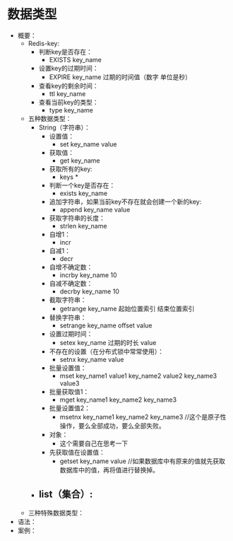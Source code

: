 # 数据类型
- 概要：
    - Redis-key:
        - 判断key是否存在：
            - EXISTS key_name
        - 设置key的过期时间：
            - EXPIRE key_name 过期的时间值（数字 单位是秒）
        - 查看key的剩余时间：
            - ttl key_name
        - 查看当前key的类型：
            - type key_name
    - 五种数据类型：
        - String（字符串）：
            - 设置值：
                - set key_name value
            - 获取值：
                - get key_name
            - 获取所有的key:
                - keys *
            - 判断一个key是否存在：
                - exists key_name
            - 追加字符串，如果当前key不存在就会创建一个新的key:
                - append key_name value
            - 获取字符串的长度：
                - strlen key_name
            - 自增1：
                - incr
            - 自减1：
                - decr
            - 自增不确定数：
                - incrby key_name 10
            - 自减不确定数：
                - decrby key_name 10
            - 截取字符串：
                - getrange key_name 起始位置索引 结束位置索引
            - 替换字符串：
                - setrange key_name offset value
            - 设置过期时间：
                - setex key_name 过期的时长 value
            - 不存在的设置（在分布式锁中常常使用）：
                - setnx key_name value
            - 批量设置值：
                - mset key_name1 value1 key_name2 value2 key_name3 value3
            - 批量获取值1：
                - mget key_name1 key_name2 key_name3
            - 批量设置值2：
                - msetnx key_name1 key_name2 key_name3 //这个是原子性操作，要么全部成功，要么全部失败。
            - 对象：
                - 这个需要自己在思考一下
            - 先获取值在设置值：
                - getset key_name value //如果数据库中有原来的值就先获取数据库中的值，再将值进行替换掉。
        - list（集合）:
            - 
    - 三种特殊数据类型：
- 语法：
- 案例：

